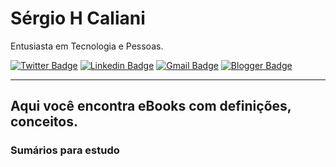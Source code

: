 # Sérgio H Caliani

Entusiasta em Tecnologia e Pessoas.

[![Twitter Badge](https://img.shields.io/badge/-@shcaliani-crimson?style=flat-square&labelColor=crimson&logo=twitter&logoColor=white&link=https://twitter.com/shcaliani)](https://twitter.com/shcaliani) 
[![Linkedin Badge](https://img.shields.io/badge/-Sergio%20Caliani-crimson?style=flat-square&logo=Linkedin&logoColor=white&link=https://www.linkedin.com/in/sergiohcaliani/)](https://www.linkedin.com/in/sergiohcaliani/) 
[![Gmail Badge](https://img.shields.io/badge/-shcaliani@hotmail.com-lightcoral?style=flat-square&logo=Gmail&logoColor=white&link=mailto:shcaliani@hotmail.com)](mailto:shcaliani@hotmail.com)
[![Blogger Badge](https://img.shields.io/badge/-http://caixadeleitura.blogspot.com/-gold?style=flat-square&logo=Blogger&logoColor=white&link=http://caixadeleitura.blogspot.com/)](//caixadeleitura.blogspot.com/)
___

## Aqui você encontra eBooks com definições, conceitos.

### Sumários para estudo
